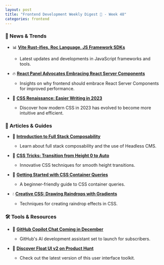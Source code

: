 ```yaml
---
layout: post
title: "Frontend Development Weekly Digest 🌸 - Week 48"
categories: frontend
---
```


### 🌟 News & Trends

- 📊 **[Vite Rust-ifies, Roc Language, JS Framework SDKs](https://thenewstack.io/dev-news-vite-rust-ifies-roc-language-js-framework-sdks)**
  - Latest updates and developments in JavaScript frameworks and tools.

- 🔥 **[React Panel Advocates Embracing React Server Components](https://thenewstack.io/react-panel-frontend-should-embrace-react-server-components)**
  - Insights on why frontend should embrace React Server Components for improved performance.

- 🎨 **[CSS Renaissance: Easier Writing in 2023](https://www.smashingmagazine.com/2023/11/few-ways-css-easier-write-2023/)**
  - Discover how modern CSS in 2023 has evolved to become more intuitive and efficient.

### 📝 Articles & Guides

- 🧱 **[Introduction to Full Stack Composability](https://www.smashingmagazine.com/2023/11/introduction-full-stack-composability/)**
  - Learn about full stack composability and the use of Headless CMS.

- 🎨 **[CSS Tricks: Transition from Height 0 to Auto](https://dev.to/francescovetere/css-trick-transition-from-height-0-to-auto-21de)**
  - Innovative CSS techniques for smooth height transitions.

- 🧩 **[Getting Started with CSS Container Queries](https://developer.mozilla.org/en-US/docs/Web/CSS/CSS_Container_Queries)**
  - A beginner-friendly guide to CSS container queries.

- 💧 **[Creative CSS: Drawing Raindrops with Gradients](https://css-irl.info/drawing-raindrops-with-css-gradients-and-masks)**
  - Techniques for creating raindrop effects in CSS.

### 🛠 Tools & Resources

- 🤖 **[GitHub Copilot Chat Coming in December](https://www.blogdumoderateur.com/developpement/github-copilot-chat/)**
  - GitHub's AI development assistant set to launch for subscribers.

- 🎈 **[Discover Float UI v2 on Product Hunt](https://www.producthunt.com/posts/float-ui-v2)**
  - Check out the latest version of this user interface toolkit.
